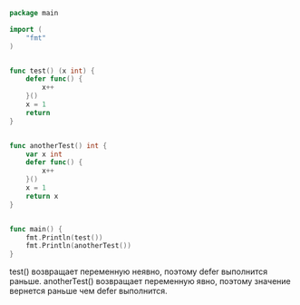 ```go
package main

import (
	"fmt"
)


func test() (x int) {
	defer func() {
		x++
	}()
	x = 1
	return
}


func anotherTest() int {
	var x int
	defer func() {
		x++
	}()
	x = 1
	return x
}


func main() {
	fmt.Println(test())
	fmt.Println(anotherTest())
}
```

test() возвращает переменную неявно, поэтому defer выполнится раньше.
anotherTest() возвращает переменную явно, поэтому значение вернется раньше чем defer выполнится.